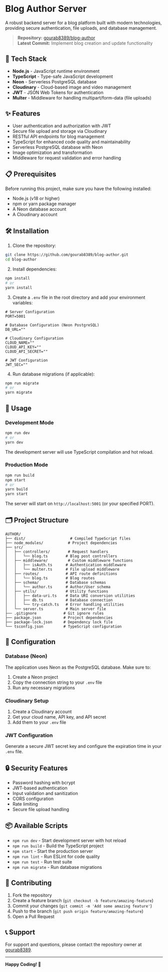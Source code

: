 # Blog Author Server

A robust backend server for a blog platform built with modern technologies, providing secure authentication, file uploads, and database management.

> **Repository:** [gourab8389/blog-author](https://github.com/gourab8389/blog-author)  
> **Latest Commit:** Implement blog creation and update functionality

## 🚀 Tech Stack

- **Node.js** - JavaScript runtime environment
- **TypeScript** - Type-safe JavaScript development
- **Neon** - Serverless PostgreSQL database
- **Cloudinary** - Cloud-based image and video management
- **JWT** - JSON Web Tokens for authentication
- **Multer** - Middleware for handling multipart/form-data (file uploads)

## ✨ Features

- User authentication and authorization with JWT
- Secure file upload and storage via Cloudinary
- RESTful API endpoints for blog management
- TypeScript for enhanced code quality and maintainability
- Serverless PostgreSQL database with Neon
- Image optimization and transformation
- Middleware for request validation and error handling

## 📋 Prerequisites

Before running this project, make sure you have the following installed:

- Node.js (v18 or higher)
- npm or yarn package manager
- A Neon database account
- A Cloudinary account

## 🛠️ Installation

1. Clone the repository:
```bash
git clone https://github.com/gourab8389/blog-author.git
cd blog-author
```

2. Install dependencies:
```bash
npm install
# or
yarn install
```

3. Create a `.env` file in the root directory and add your environment variables:
```env
# Server Configuration
PORT=5001

# Database Configuration (Neon PostgreSQL)
DB_URL=""

# Cloudinary Configuration
CLOUD_NAME=""
CLOUD_API_KEY=""
CLOUD_API_SECRET=""

# JWT Configuration
JWT_SEC=""
```

4. Run database migrations (if applicable):
```bash
npm run migrate
# or
yarn migrate
```

## 🚦 Usage

### Development Mode
```bash
npm run dev
# or
yarn dev
```

The development server will use TypeScript compilation and hot reload.

### Production Mode
```bash
npm run build
npm start
# or
yarn build
yarn start
```

The server will start on `http://localhost:5001` (or your specified PORT).

## 🗂️ Project Structure

```
AUTHOR/
├── dist/                    # Compiled TypeScript files
├── node_modules/           # Project dependencies
├── src/
│   ├── controllers/        # Request handlers
│   │   └── blog.ts        # Blog post controllers
│   ├── middleware/         # Custom middleware functions
│   │   ├── isAuth.ts      # Authentication middleware
│   │   └── multer.ts      # File upload middleware
│   ├── routes/            # API route definitions
│   │   └── blog.ts        # Blog routes
│   ├── schema/            # Database schemas
│   │   └── author.ts      # Author/User schema
│   ├── utils/             # Utility functions
│   │   ├── data-uri.ts    # Data URI conversion utilities
│   │   ├── db.ts          # Database connection
│   │   └── try-catch.ts   # Error handling utilities
│   └── server.ts          # Main server file
├── .gitignore            # Git ignore rules
├── package.json          # Project dependencies
├── package-lock.json     # Dependency lock file
└── tsconfig.json         # TypeScript configuration
```

## 🔧 Configuration

### Database (Neon)
The application uses Neon as the PostgreSQL database. Make sure to:
1. Create a Neon project
2. Copy the connection string to your `.env` file
3. Run any necessary migrations

### Cloudinary Setup
1. Create a Cloudinary account
2. Get your cloud name, API key, and API secret
3. Add them to your `.env` file

### JWT Configuration
Generate a secure JWT secret key and configure the expiration time in your `.env` file.

## 🔒 Security Features

- Password hashing with bcrypt
- JWT-based authentication
- Input validation and sanitization
- CORS configuration
- Rate limiting
- Secure file upload handling

## 📦 Available Scripts

- `npm run dev` - Start development server with hot reload
- `npm run build` - Build the TypeScript project
- `npm start` - Start the production server
- `npm run lint` - Run ESLint for code quality
- `npm run test` - Run test suite
- `npm run migrate` - Run database migrations

## 🤝 Contributing

1. Fork the repository
2. Create a feature branch (`git checkout -b feature/amazing-feature`)
3. Commit your changes (`git commit -m 'Add some amazing feature'`)
4. Push to the branch (`git push origin feature/amazing-feature`)
5. Open a Pull Request

## 📞 Support

For support and questions, please contact the repository owner at [gourab8389](https://github.com/gourab8389).

---

**Happy Coding! 🎉**
